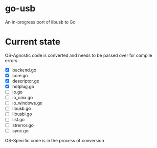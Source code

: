 # go-usb
An in-progress port of libusb to Go

# Current state

OS-Agnostic code is converted and needs to be passed over for compile errors:

* [x] backend.go
* [x] core.go
* [x] descriptor.go
* [x] hotplug.go
* [ ] io.go
* [ ] io_unix.go
* [ ] io_windows.go
* [ ] libusb.go
* [ ] libusbi.go
* [ ] list.go
* [ ] strerror.go
* [ ] sync.go

OS-Specific code is in the process of conversion
